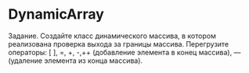 # DynamicArray
Задание. Создайте класс динамического массива, в котором реализована проверка выхода за границы массива. Перегрузите операторы: [ ], =, +, -,++ (добавление элемента в конец массива), –– (удаление элемента из конца массива).

